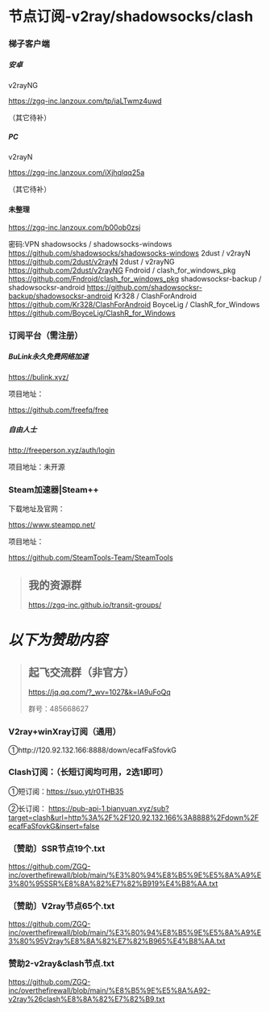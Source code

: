 # 节点订阅-v2ray/shadowsocks/clash

### 梯子客户端

##### 安卓

v2rayNG

https://zgq-inc.lanzoux.com/tp/iaLTwmz4uwd

（其它待补）

##### PC

v2rayN

https://zgq-inc.lanzoux.com/iXjhqlqq25a

（其它待补）

#### 未整理

https://zgq-inc.lanzoux.com/b00ob0zsj

密码:VPN
shadowsocks / shadowsocks-windows
https://github.com/shadowsocks/shadowsocks-windows
2dust / v2rayN
https://github.com/2dust/v2rayN
2dust / v2rayNG
https://github.com/2dust/v2rayNG
Fndroid / clash_for_windows_pkg
https://github.com/Fndroid/clash_for_windows_pkg
shadowsocksr-backup / shadowsocksr-android
https://github.com/shadowsocksr-backup/shadowsocksr-android
Kr328 / ClashForAndroid
https://github.com/Kr328/ClashForAndroid
BoyceLig / ClashR_for_Windows
https://github.com/BoyceLig/ClashR_for_Windows


### 订阅平台（需注册）

##### BuLink永久免费网络加速

https://bulink.xyz/

项目地址：

https://github.com/freefq/free

##### 自由人士

http://freeperson.xyz/auth/login

项目地址：未开源

### Steam加速器|Steam++

下载地址及官网：

https://www.steampp.net/

项目地址：

https://github.com/SteamTools-Team/SteamTools



> ## 我的资源群
>
>https://zgq-inc.github.io/transit-groups/


# *以下为赞助内容*

> ## 起飞交流群（非官方）
>
> https://jq.qq.com/?_wv=1027&k=IA9uFoQq
>
> 群号：485668627

### V2ray+winXray订阅（通用） 

①http://120.92.132.166:8888/down/ecafFaSfovkG

### Clash订阅：（长短订阅均可用，2选1即可）

①短订阅：https://suo.yt/r0THB35

②长订阅： https://pub-api-1.bianyuan.xyz/sub?target=clash&url=http%3A%2F%2F120.92.132.166%3A8888%2Fdown%2FecafFaSfovkG&insert=false

### 〔赞助〕SSR节点19个.txt

https://github.com/ZGQ-inc/overthefirewall/blob/main/%E3%80%94%E8%B5%9E%E5%8A%A9%E3%80%95SSR%E8%8A%82%E7%82%B919%E4%B8%AA.txt

### 〔赞助〕V2ray节点65个.txt

https://github.com/ZGQ-inc/overthefirewall/blob/main/%E3%80%94%E8%B5%9E%E5%8A%A9%E3%80%95V2ray%E8%8A%82%E7%82%B965%E4%B8%AA.txt

### 赞助2-v2ray&clash节点.txt

https://github.com/ZGQ-inc/overthefirewall/blob/main/%E8%B5%9E%E5%8A%A92-v2ray%26clash%E8%8A%82%E7%82%B9.txt

